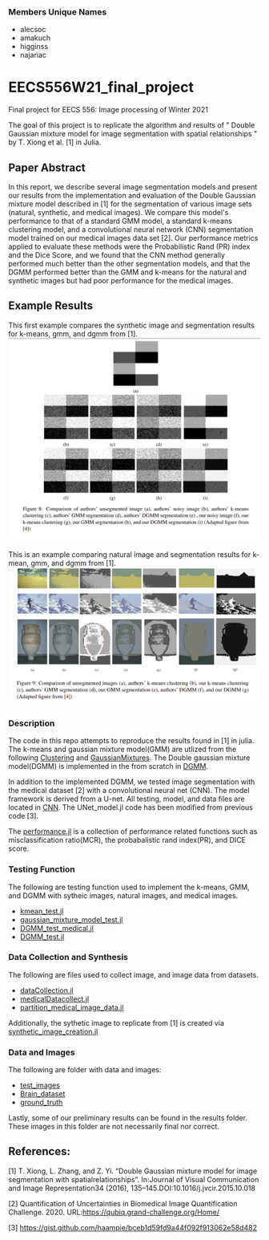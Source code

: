 ### Members Unique Names
- alecsoc
- amakuch
- higginss
- najariac

# EECS556W21_final_project
Final project for EECS 556: Image processing of Winter 2021

The goal of this project is to replicate the algorithm and results of " Double Gaussian mixture model for image segmentation with spatial relationships " by T. Xiong et al. [1] in Julia. 


## Paper Abstract
In this report, we describe several image segmentation models and present our results from the implementation and evaluation of the Double Gaussian mixture model described in [1] for the segmentation of various image sets (natural, synthetic, and medical images). We compare this model's performance to that of a standard GMM model, a standard k-means clustering model, and a convolutional neural network (CNN) segmentation model trained on our medical images data set [2]. Our performance metrics applied to evaluate these methods were the Probabilistic Rand (PR) index and the Dice Score, and we found that the CNN method generally performed much better than the other segmentation models, and that the DGMM performed better than the GMM and k-means for the natural and synthetic images but had poor performance for the medical images.

## Example Results
This first example compares the synthetic image and segmentation results for k-means, gmm, and dgmm from [1].
![Grayscale_comparison](results/Sythetic_comparison.png)

This is an example comparing natural image and segmentation results for k-mean, gmm, and dgmm from [1].
![Natural_comparison](results/natural_comparison.png)


### Description
The code in this repo attempts to reproduce the results found in [1] in julia. The k-means and gaussian mixture model(GMM) are utlized from the following [Clustering](https://juliastats.org/Clustering.jl/) and [GaussianMixtures](https://github.com/davidavdav/GaussianMixtures.jl). The Double gaussian mixture model(DGMM) is implemented in the from scratch in [DGMM](DGMM.jl).

In addition to the implemented DGMM, we tested image segmentation with the medical dataset [2] with a convolutional neural net (CNN). The model framework is derived from a U-net. All testing, model, and data files are located in [CNN](CNN/). The UNet_model.jl code has been modified from previous code [3].

The [performance.jl](performance.jl) is a collection of performance related functions such as misclassification ratio(MCR), the probabalistic rand index(PR), and DICE score.

### Testing Function
The following are testing function used to implement the k-means, GMM, and DGMM with sytheic images, natural images, and medical images.
- [kmean_test.jl](kmean_test.jl)
- [gaussian_mixture_model_test.jl](gaussian_mixture_model_test.jl)
- [DGMM_test_medical.jl](DGMM_test_medical.jl)
- [DGMM_test.jl](DGMM_test.jl)

### Data Collection and Synthesis
The following are files used to collect image, and image data from datasets.
- [dataCollection.jl](dataCollection.jl)
- [medicalDatacollect.jl](medicalDatacollect.jl)
- [partition_medical_image_data.jl](partition_medical_image_data.jl)

Additionally, the sythetic image to replicate from [1] is created via [synthetic_image_creation.jl](sythetic_image_creation.jl) 

### Data and Images
The following are folder with data and images:
- [test_images](test_images)
- [Brain_dataset](Brain_dataset)
- [ground_truth](ground_truth)

Lastly, some of our preliminary results can be found in the results folder. These images in this folder are not necessarily final nor correct.

## References:
[1] T. Xiong, L. Zhang, and Z. Yi. “Double Gaussian mixture model for image segmentation with spatialrelationships”. In:Journal of Visual Communication and Image Representation34 (2016), 135–145.DOI:10.1016/j.jvcir.2015.10.018

[2] Quantification of Uncertainties in Biomedical Image Quantification Challenge. 2020. URL:https://qubiq.grand-challenge.org/Home/

[3] https://gist.github.com/haampie/bceb1d59fd9a44f092f913062e58d482

